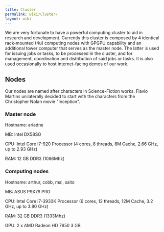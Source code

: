 ```yaml
---
title: Cluster
permalink: wiki/Cluster/
layout: wiki
---
```


We are very fortunate to have a powerful computing cluster to aid in
research and development. Currently this cluster is composed by 4
identical rack-mounted (4u) computing nodes with GPGPU capability and an
additional tower computer that serves as the master node. The latter is
used for issuing jobs or tasks, to be processed in the cluster, and for
management, coordination and distribution of said jobs or tasks. It is
also used occasionally to host internet-facing demos of our work.

Nodes
-----

Our nodes are named after characters in Science-Fiction works. Flavio
Martins unilaterally decided to start with the characters from the
Christopher Nolan movie "Inception".

### Master node

Hostname: ariadne

MB: Intel DX58SO

CPU: Intel Core i7-920 Processor (4 cores, 8 threads, 8M Cache, 2.66
GHz, up to 2.93 GHz)

RAM: 12 GB DDR3 (1066Mhz)

### Computing nodes

Hostname: arthur, cobb, mal, saito

MB: ASUS P9X79 PRO

CPU: Intel Core i7-3930K Processor (6 cores, 12 threads, 12M Cache, 3.2
GHz, up to 3.80 GHz)

RAM: 32 GB DDR3 (1333Mhz)

GPU: 2 x AMD Radeon HD 7950 3 GB
